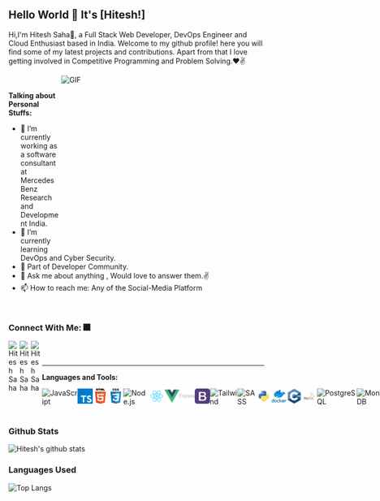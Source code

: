 ## Hello World 👋 It's [Hitesh!]

Hi,I'm Hitesh Saha🙌, a Full Stack Web Developer, DevOps Engineer and Cloud Enthusiast based in India. Welcome to my github profile! here you will find some of my latest projects and contributions. Apart from that I love getting involved in Competitive Programming and Problem Solving.❤✌


<img align="right" alt="GIF" src="https://media.giphy.com/media/USV0ym3bVWQJJmNu3N/giphy.gif" height="350px" width="400px"/>

<br /> 

**Talking about Personal Stuffs:**

- 🔭 I’m currently working as a software consultant at Mercedes Benz Research and Development India.
- 🌱 I’m currently learning DevOps and Cyber Security.
- 👯 Part of Developer Community.
- 💬 Ask me about anything , Would love to answer them.✌
- 📫 How to reach me: Any of the Social-Media Platform 


<br />


### Connect With Me: 🎆

<a href="mailto:hiteshsaha52@gmail.com">
<img align="left" alt="Hitesh Saha" width="22px" src="https://cdn.jsdelivr.net/npm/simple-icons@v3/icons/gmail.svg" />
</a>
<a href="https://www.instagram.com/storm_charger_03/">
<img align="left" alt="Hitesh Saha" width="22px" src="https://cdn.jsdelivr.net/npm/simple-icons@v3/icons/instagram.svg" />
</a>
<a href="https://www.linkedin.com/in/hitesh-saha-5401671b3/">
<img align="left" alt="Hitesh Saha" width="22px" src="https://cdn.jsdelivr.net/npm/simple-icons@v3/icons/linkedin.svg" />
</a>

<br />

<br />

---


**Languages and Tools:**

<div style="display:flex; flex-direction: row">
<img src="https://camo.githubusercontent.com/f40094060aeb428f6c2b3e5bb27fb0f551d83c2620ac92039453daa60f3e7253/68747470733a2f2f696d672e736869656c64732e696f2f62616467652f2d4a6176615363726970742d4637444631453f7374796c653d666c6174266c6f676f3d6a617661736372697074266c6f676f436f6c6f723d626c61636b" alt="JavaScript" data-canonical-src="https://img.shields.io/badge/-JavaScript-F7DF1E?style=flat&amp;logo=javascript&amp;logoColor=black" style="max-width: 100%;">
<img height="30" src="https://raw.githubusercontent.com/github/explore/80688e429a7d4ef2fca1e82350fe8e3517d3494d/topics/typescript/typescript.png">
<img height="30" src="https://raw.githubusercontent.com/github/explore/80688e429a7d4ef2fca1e82350fe8e3517d3494d/topics/html/html.png">
<img height="30" src="https://raw.githubusercontent.com/github/explore/80688e429a7d4ef2fca1e82350fe8e3517d3494d/topics/css/css.png">
<img src="https://camo.githubusercontent.com/e75084b869bd3cf9b88d2404af937062c30fc02b43b89b520046192bfc73f8b9/68747470733a2f2f696d672e736869656c64732e696f2f62616467652f2d4e6f64652e6a732d3433383533443f7374796c653d666c6174266c6f676f3d6e6f64652e6a73266c6f676f436f6c6f723d7768697465" alt="Node.js" data-canonical-src="https://img.shields.io/badge/-Node.js-43853D?style=flat&amp;logo=node.js&amp;logoColor=white" style="max-width: 100%;">
<img height="30" src="https://raw.githubusercontent.com/github/explore/80688e429a7d4ef2fca1e82350fe8e3517d3494d/topics/react/react.png">
<img height="30" src="https://raw.githubusercontent.com/github/explore/80688e429a7d4ef2fca1e82350fe8e3517d3494d/topics/vue/vue.png">
<img height="30" src="https://raw.githubusercontent.com/github/explore/80688e429a7d4ef2fca1e82350fe8e3517d3494d/topics/express/express.png">
<img height="30" src="https://raw.githubusercontent.com/github/explore/80688e429a7d4ef2fca1e82350fe8e3517d3494d/topics/bootstrap/bootstrap.png">
<img src="https://camo.githubusercontent.com/c2a208b8df141c92cfebd01303db961738d3ed9fea39a0b4a5a30fbed2df19c6/68747470733a2f2f696d672e736869656c64732e696f2f62616467652f2d5461696c77696e645f4353532d3338423241433f7374796c653d666c6174266c6f676f3d7461696c77696e642d637373266c6f676f436f6c6f723d7768697465" alt="Tailwind" data-canonical-src="https://img.shields.io/badge/-Tailwind_CSS-38B2AC?style=flat&amp;logo=tailwind-css&amp;logoColor=white" style="max-width: 100%;">
<img src="https://camo.githubusercontent.com/f6e78b5a0f1379269c4932709670176050998408d3e3a0dc8ca17bbfa5ccd87d/68747470733a2f2f696d672e736869656c64732e696f2f62616467652f2d534153532d4343363639393f7374796c653d666c6174266c6f676f3d73617373266c6f676f436f6c6f723d7768697465" alt="SASS" data-canonical-src="https://img.shields.io/badge/-SASS-CC6699?style=flat&amp;logo=sass&amp;logoColor=white" style="max-width: 100%;">
<img height="30" src="https://raw.githubusercontent.com/github/explore/80688e429a7d4ef2fca1e82350fe8e3517d3494d/topics/python/python.png">
<img height="30" src="https://raw.githubusercontent.com/github/explore/80688e429a7d4ef2fca1e82350fe8e3517d3494d/topics/docker/docker.png">
<img height="30" src="https://raw.githubusercontent.com/github/explore/80688e429a7d4ef2fca1e82350fe8e3517d3494d/topics/cpp/cpp.png">
<img height="30" src="https://raw.githubusercontent.com/github/explore/80688e429a7d4ef2fca1e82350fe8e3517d3494d/topics/mysql/mysql.png">
<img src="https://camo.githubusercontent.com/65cd2f29e951f21fb018333dd434bf0691f415bf88e485875ce7728247a1eea7/68747470733a2f2f696d672e736869656c64732e696f2f62616467652f506f737467726553514c2d3331363139323f7374796c653d666c6174266c6f676f3d706f737467726573716c266c6f676f436f6c6f723d7768697465" alt="PostgreSQL" data-canonical-src="https://img.shields.io/badge/PostgreSQL-316192?style=flat&amp;logo=postgresql&amp;logoColor=white" style="max-width: 100%;">
<img src="https://camo.githubusercontent.com/8cfae7e2c159b17755f501b47d957c2d3cd39b78c555c0da1a201426629f9b3c/68747470733a2f2f696d672e736869656c64732e696f2f62616467652f4d6f6e676f5f44422d3437413234383f7374796c653d666c6174266c6f676f3d4d6f6e676f4442266c6f676f436f6c6f723d7768697465" alt="MongoDB" data-canonical-src="https://img.shields.io/badge/Mongo_DB-47A248?style=flat&amp;logo=MongoDB&amp;logoColor=white" style="max-width: 100%;">
<img height="30" src="https://raw.githubusercontent.com/github/explore/80688e429a7d4ef2fca1e82350fe8e3517d3494d/topics/terminal/terminal.png">
<img src="https://camo.githubusercontent.com/cba48f71e321dcbdb37d5ae983dffd632e6a329f1b0bd64e6c154b877a17d121/68747470733a2f2f696d672e736869656c64732e696f2f62616467652f4749542d4534344333303f7374796c653d666c6174266c6f676f3d676974266c6f676f436f6c6f723d7768697465" alt="GIT" data-canonical-src="https://img.shields.io/badge/GIT-E44C30?style=flat&amp;logo=git&amp;logoColor=white" style="max-width: 100%;">
<img src="https://camo.githubusercontent.com/19d8e26bc1c52383411cc099f6c167fd48a045904f9105e08a9e408320986381/68747470733a2f2f696d672e736869656c64732e696f2f62616467652f4769744875622d3130303030303f7374796c653d666c6174266c6f676f3d676974687562266c6f676f436f6c6f723d7768697465" alt="Github" data-canonical-src="https://img.shields.io/badge/GitHub-100000?style=flat&amp;logo=github&amp;logoColor=white" style="max-width: 100%;">
<img height="30" src="https://raw.githubusercontent.com/github/explore/80688e429a7d4ef2fca1e82350fe8e3517d3494d/topics/visual-studio-code/visual-studio-code.png">
<img src="https://camo.githubusercontent.com/3c91f541377292e939ee528e1d00bf150d64790105108c0f21171de5ef02344c/68747470733a2f2f696d672e736869656c64732e696f2f62616467652f4c696e75782d4643433632343f7374796c653d666c6174266c6f676f3d6c696e7578266c6f676f436f6c6f723d626c61636b" alt="Linux" data-canonical-src="https://img.shields.io/badge/Linux-FCC624?style=flat&amp;logo=linux&amp;logoColor=black" style="max-width: 100%;">


</div>

<br />

### Github Stats

![Hitesh's github stats](https://github-readme-stats.vercel.app/api?username=Hitesh-Saha&show_icons=true&hide_border=true&theme=dark)

### Languages Used

![Top Langs](https://github-readme-stats.vercel.app/api/top-langs/?username=Hitesh-Saha&layout=compact&theme=dark)



